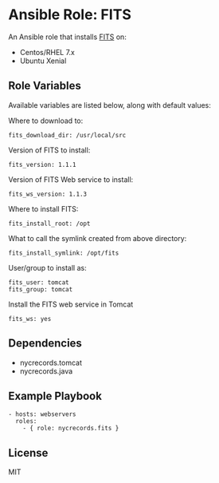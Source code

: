 Ansible Role: FITS
==================

An Ansible role that installs [FITS](https://projects.iq.harvard.edu/fits) on:

* Centos/RHEL 7.x
* Ubuntu Xenial

Role Variables
--------------

Available variables are listed below, along with default values:

Where to download to:
```
fits_download_dir: /usr/local/src
```

Version of FITS to install:
```
fits_version: 1.1.1
```

Version of FITS Web service to install:
```
fits_ws_version: 1.1.3
```

Where to install FITS:
```
fits_install_root: /opt
```

What to call the symlink created from above directory:
```
fits_install_symlink: /opt/fits
```

User/group to install as:
```
fits_user: tomcat
fits_group: tomcat
```

Install the FITS web service in Tomcat
```
fits_ws: yes
```

Dependencies
------------

* nycrecords.tomcat
* nycrecords.java
  
Example Playbook
----------------

    - hosts: webservers
      roles:
        - { role: nycrecords.fits }

License
--------------

MIT